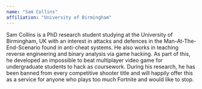 ```yaml
---
name: "Sam Collins"
affiliation: "University of Birmingham"
---
```


Sam Collins is a PhD research student studying at the University of Birmingham, UK with an interest in attacks and defences in the Man-At-The-End-Scenario found in anti-cheat systems. He also works in teaching reverse engineering and binary analysis via game hacking. As part of this, he developed an impossible to beat multiplayer video game for undergraduate students to hack as coursework. During his research, he has been banned from every competitive shooter title and will happily offer this as a service for anyone who plays too much Fortnite and would like to stop.
